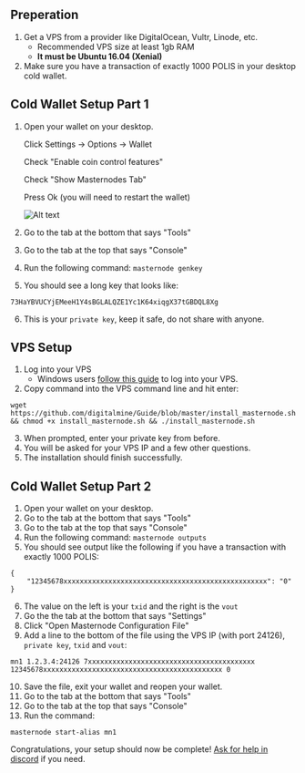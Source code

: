 ## Preperation

1. Get a VPS from a provider like DigitalOcean, Vultr, Linode, etc. 
   - Recommended VPS size at least 1gb RAM 
   - **It must be Ubuntu 16.04 (Xenial)**
2. Make sure you have a transaction of exactly 1000 POLIS in your desktop cold wallet.

## Cold Wallet Setup Part 1

1. Open your wallet on your desktop.

   Click Settings -> Options -> Wallet
   
   Check "Enable coin control features"
   
   Check "Show Masternodes Tab"
   
   Press Ok (you will need to restart the wallet)
   
   ![Alt text](https://github.com/digitalmine/Guide/blob/master/poliswalletsettings.png "Wallet Settings")

   
   
   
2. Go to the tab at the bottom that says "Tools"
3. Go to the tab at the top that says "Console"
4. Run the following command: `masternode genkey`
5. You should see a long key that looks like:
```
73HaYBVUCYjEMeeH1Y4sBGLALQZE1Yc1K64xiqgX37tGBDQL8Xg
```
6. This is your `private key`, keep it safe, do not share with anyone.




## VPS Setup

1. Log into your VPS
   - Windows users [follow this guide](https://www.digitalocean.com/community/tutorials/how-to-log-into-your-droplet-with-putty-for-windows-users) to log into your VPS.
2. Copy command into the VPS command line and hit enter:
```
wget https://github.com/digitalmine/Guide/blob/master/install_masternode.sh && chmod +x install_masternode.sh && ./install_masternode.sh
```
3. When prompted, enter your private key from before.
4. You will be asked for your VPS IP and a few other questions.
5. The installation should finish successfully. 



## Cold Wallet Setup Part 2

1. Open your wallet on your desktop.
2. Go to the tab at the bottom that says "Tools"
3. Go to the tab at the top that says "Console"
4. Run the following command: `masternode outputs`
5. You should see output like the following if you have a transaction with exactly 1000 POLIS:
```
{
    "12345678xxxxxxxxxxxxxxxxxxxxxxxxxxxxxxxxxxxxxxxxxxxxxxxxxx": "0"
}
```
6. The value on the left is your `txid` and the right is the `vout`
7. Go the the tab at the bottom that says "Settings"
8. Click "Open Masternode Configuration File"
9. Add a line to the bottom of the file using the VPS IP (with port 24126), `private key`, `txid` and `vout`:
```
mn1 1.2.3.4:24126 7xxxxxxxxxxxxxxxxxxxxxxxxxxxxxxxxxxxxxxxxx 12345678xxxxxxxxxxxxxxxxxxxxxxxxxxxxxxxxxxxxxxxxxxxx 0 
```
10. Save the file, exit your wallet and reopen your wallet.
11. Go to the tab at the bottom that says "Tools"
12. Go to the tab at the top that says "Console"
13. Run the command:
```
masternode start-alias mn1
```

Congratulations, your setup should now be complete! [Ask for help in discord](https://discord.gg/zQcPK9G) if you need.
